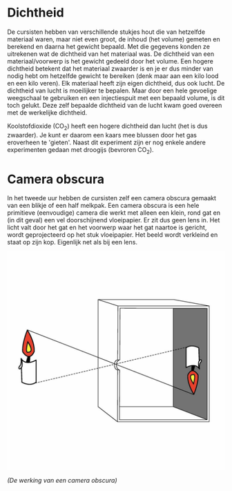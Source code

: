 # Dichtheid
De cursisten hebben van verschillende stukjes hout die van hetzelfde materiaal waren, maar niet even groot, de inhoud (het volume) gemeten en berekend en daarna het gewicht bepaald. Met die gegevens konden ze uitrekenen wat de dichtheid van het materiaal was. De dichtheid van een materiaal/voorwerp is het gewicht gedeeld door het volume. Een hogere dichtheid betekent dat het materiaal zwaarder is en je er dus minder van nodig hebt om hetzelfde gewicht te bereiken (denk maar aan een kilo lood en een kilo veren). Elk materiaal heeft zijn eigen dichtheid, dus ook lucht. De dichtheid van lucht is moeilijker te bepalen. Maar door een hele gevoelige weegschaal te gebruiken en een injectiespuit met een bepaald volume, is dit toch gelukt. Deze zelf bepaalde dichtheid van de lucht kwam goed overeen met de werkelijke dichtheid.

Koolstofdioxide (CO<sub>2</sub>) heeft een hogere dichtheid dan lucht (het is dus zwaarder). Je kunt er daarom een kaars mee blussen door het gas eroverheen te 'gieten'. Naast dit experiment zijn er nog enkele andere experimenten gedaan met droogijs (bevroren CO<sub>2</sub>).

# Camera obscura
In het tweede uur hebben de cursisten zelf een camera obscura gemaakt van een blikje of een half melkpak. Een camera obscura is een hele primitieve (eenvoudige) camera die werkt met alleen een klein, rond gat en (in dit geval) een vel doorschijnend vloeipapier. Er zit dus geen lens in. Het licht valt door het gat en het voorwerp waar het gat naartoe is gericht, wordt geprojecteerd op het stuk vloeipapier. Het beeld wordt verkleind en staat op zijn kop. Eigenlijk net als bij een lens.

![camera obscura](Camera-Obscura.jpg)

*(De werking van een camera obscura)*
